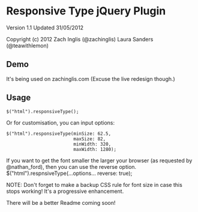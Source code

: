 # Responsive Type jQuery Plugin

Version 1.1
Updated 31/05/2012

Copyright (c) 2012 Zach Inglis   (@zachinglis)
                   Laura Sanders (@teawithlemon)

## Demo

It's being used on zachinglis.com (Excuse the live redesign though.)

## Usage

    $("html").responsiveType();

Or for customisation, you can input options:

    $("html").responsiveType(minSize: 62.5,
                             maxSize: 82,
                             minWidth: 320,
                             maxWidth: 1280);


If you want to get the font smaller the larger your browser (as requested by @nathan_ford), then you can use the reverse option.
    $("html").respnsiveType(…options…
                             reverse: true);



NOTE: Don't forget to make a backup CSS rule for font size in case this stops working! It's a progressive enhancement.


There will be a better Readme coming soon!
